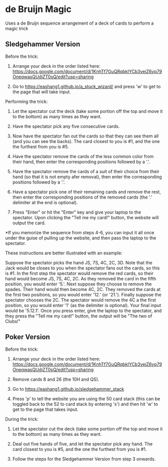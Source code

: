 # de Bruijn Magic
Uses a de Bruijn sequence arrangement of a deck of cards to perform a magic trick

## Sledgehammer Version

Before the trick:

1) Arrange your deck in the order listed here: https://docs.google.com/document/d/1KnhTf7GuQRqbklYCb3yejZ6yp79OneqwasQUdjZT0sQ/edit?usp=sharing

2) Go to https://eashang1.github.io/a_stuck_wizard/ and press 'w' to get to the page that will take input.


Performing the trick:

1) Let the spectator cut the deck (take some portion off the top and move it to the bottom) as many times as they want.

2) Have the spectator pick any five consecutive cards.

3) Now have the spectator fan out the cards so that they can see them all (and you can see the backs). The card closest to you is #1, and the one the furthest from you is #5.

4) Have the spectator remove the cards of the less common color from their hand, then enter the corresponding positions followed by a '.'.

5) Have the spectator remove the cards of a suit of their choice from their hand (so that it is not empty afer removal), then enter the corresponding positions followed by a '.'.

6) Have a spectator pick one of their remaining cards and remove the rest, then enter the corresponding positions of the removed cards (the '.' delimiter at the end is optional).

7) Press "Enter" or hit the "Enter" key and give your laptop to the spectator. Upon clicking the "Tell me my card!" button, the website will output the card.

*If you memorize the sequence from steps 4-6, you can input it all once under the guise of pulling up the website, and then pass the laptop to the spectator.

These instructions are better illustrated with an example:

Suppose the spectator picks the hand JS, 7S, 4C, 2C, 3D. Note that the Jack would be closes to you when the spectator fans out the cards, so this is #1. In the first step the spectator would remove the red cards, so their hand would become JS, 7S, 4C, 2C. As they removed the card in the fifth position, you would enter '5.'. Next suppose they choose to remove the spades. Their hand would then become 4C, 2C. They removed the cards at the first two positions, so you would enter '12.' (or '21.'). Finally suppose the spectator chooses the 2C. The spectator would remove the 4C a the first position, so you would enter '1' (as the delimiter is optional). Your final input would be '5.12.1'. Once you press enter, give the laptop to the spectator, and they press the "Tell me my card!" button, the output will be "The two of Clubs!"

## Poker Version

Before the trick:

1) Arrange your deck in the order listed here: https://docs.google.com/document/d/1KnhTf7GuQRqbklYCb3yejZ6yp79OneqwasQUdjZT0sQ/edit?usp=sharing

2) Remove cards 8 and 26 (the 10H and QS).

3) Go to https://eashang1.github.io/sledgehammer_stack

4) Press 'p' to tell the website you are using the 50 card stack (this can be toggled back to the 52 to card stack by entering 's') and then hit 'w' to get to the page that takes input.

During the trick: 

1) Let the spectator cut the deck (take some portion off the top and move it to the bottom) as many times as they want.

2) Deal out five hands of five, and let the spectator pick any hand. The card closest to you is #5, and the one the furthest from you is #1.

3) Follow the steps for the Sledgehammer Version from step 3 onwards.
